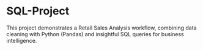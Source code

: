# SQL-Project
This project demonstrates a Retail Sales Analysis workflow, combining data cleaning with Python (Pandas) and insightful SQL queries for business intelligence.
